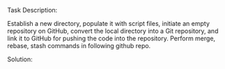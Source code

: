 Task Description:

Establish a new directory, populate it with script files, initiate an empty repository on GitHub, convert the local directory into a Git repository, and link it to GitHub for pushing the code into the repository.
Perform merge, rebase, stash commands in following github repo.

Solution:





